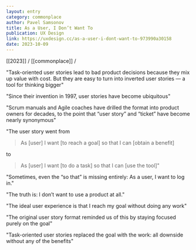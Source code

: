 ```yaml
---
layout: entry
category: commonplace
author: Pavel Samsonov
title: As a User, I Don’t Want To
publication: UX Design
link: https://uxdesign.cc/as-a-user-i-dont-want-to-973990a30158
date: 2023-10-09
---
```


[[2023]] / [[commonplace]] / 

"Task-oriented user stories lead to bad product decisions because they mix up value with cost. But they are easy to turn into inverted user stories — a tool for thinking bigger"

"Since their invention in 1997, user stories have become ubiquitous"

"Scrum manuals and Agile coaches have drilled the format into product owners for decades, to the point that “user story” and “ticket” have become nearly synonymous"

"The user story went from

> As [user] I want [to reach a goal] so that I can [obtain a benefit]

to

> As [user] I want [to do a task] so that I can [use the tool]"

"Sometimes, even the “so that” is missing entirely: As a user, I want to log in."

"The truth is: I don’t want to use a product at all."

"The ideal user experience is that I reach my goal without doing any work"

"The original user story format reminded us of this by staying focused purely on the goal"

"Task-oriented user stories replaced the goal with the work: all downside without any of the benefits"
